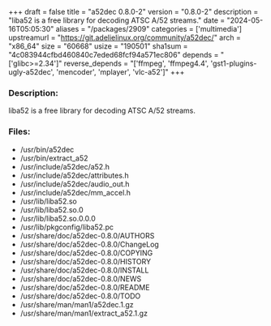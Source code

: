 +++
draft = false
title = "a52dec 0.8.0-2"
version = "0.8.0-2"
description = "liba52 is a free library for decoding ATSC A/52 streams."
date = "2024-05-16T05:05:30"
aliases = "/packages/2909"
categories = ['multimedia']
upstreamurl = "https://git.adelielinux.org/community/a52dec/"
arch = "x86_64"
size = "60668"
usize = "190501"
sha1sum = "4c083944cfbd460840c7eded68fcf94a571ec806"
depends = "['glibc>=2.34']"
reverse_depends = "['ffmpeg', 'ffmpeg4.4', 'gst1-plugins-ugly-a52dec', 'mencoder', 'mplayer', 'vlc-a52']"
+++
### Description: 
liba52 is a free library for decoding ATSC A/52 streams.

### Files: 
* /usr/bin/a52dec
* /usr/bin/extract_a52
* /usr/include/a52dec/a52.h
* /usr/include/a52dec/attributes.h
* /usr/include/a52dec/audio_out.h
* /usr/include/a52dec/mm_accel.h
* /usr/lib/liba52.so
* /usr/lib/liba52.so.0
* /usr/lib/liba52.so.0.0.0
* /usr/lib/pkgconfig/liba52.pc
* /usr/share/doc/a52dec-0.8.0/AUTHORS
* /usr/share/doc/a52dec-0.8.0/ChangeLog
* /usr/share/doc/a52dec-0.8.0/COPYING
* /usr/share/doc/a52dec-0.8.0/HISTORY
* /usr/share/doc/a52dec-0.8.0/INSTALL
* /usr/share/doc/a52dec-0.8.0/NEWS
* /usr/share/doc/a52dec-0.8.0/README
* /usr/share/doc/a52dec-0.8.0/TODO
* /usr/share/man/man1/a52dec.1.gz
* /usr/share/man/man1/extract_a52.1.gz
